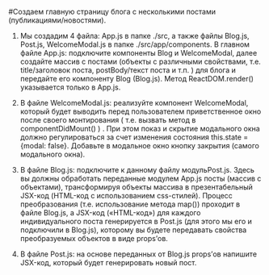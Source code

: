 #Создаем главную страницу блога с несколькими постами (публикациями/новостями).

1. Мы создадим 4 файла: App.js в папке ./src, а также файлы Blog.js, Post.js, WelcomeModal.js в папке ./src/app/components.
   В главном файле App.js: подключите компоненты Blog и WelcomeModal, далее создайте массив с постами (объекты с различными свойствами, т.е. title/заголовок поста, postBody/текст поста и т.п. ) для блога и передайте его компоненту Blog (Blog.js). Метод ReactDOM.render() указывается только в App.js.

2. В файле WelcomeModal.js: реализуйте компонент WelcomeModal, который будет выводить перед пользователем приветственное окно после своего монтирования ( т.е. вызвать метод в componentDidMount() ) . При этом показ и скрытие модального окна должно регулироваться за счет изменения состояния this.state = {modal: false}. Добавьте в модальное окно кнопку закрытия (самого модального окна).

3. В файле Blog.js: подключите к данному файлу модульPost.js. Здесь вы должны обработать переданные модулем App.js посты (массив с объектами), трансформируя объекты массива в презентабельный JSX-код (HTML-код с использованием css-стилей). Процесс преобразования (т.е. использование метода map()) проходит в файле Blog.js, а JSX-код («HTML-код») для каждого индивидуального поста генерируется в Post.js (для этого мы его и подключили в Blog.js), которому вы будете передавать свойства преобразуемых объектов в виде props’ов.

4. В файле Post.js: на основе переданных от Blog.js props’ов напишите JSX-код, который будет генерировать новый пост.
